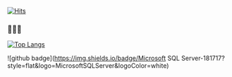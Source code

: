 [![Hits](https://hits.seeyoufarm.com/api/count/incr/badge.svg?url=https%3A%2F%2Fgithub.com%2Forchsik&count_bg=%23070906&title_bg=%23010101&icon=homebrew.svg&icon_color=%23FFFFFF&title=glasses&edge_flat=false)](https://hits.seeyoufarm.com)

### 🙈🙉🙊


[![Top Langs](https://github-readme-stats.vercel.app/api/top-langs/?username=orchsik)](https://github.com/anuraghazra/github-readme-stats)


![github badge](https://img.shields.io/badge/Microsoft SQL Server-181717?style=flat&logo=MicrosoftSQLServer&logoColor=white)

